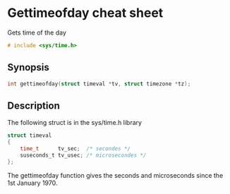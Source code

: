 # Gettimeofday cheat sheet
Gets time of the day
```c
# include <sys/time.h>
```
## Synopsis
```c
int gettimeofday(struct timeval *tv, struct timezone *tz);
```

## Description
The following struct is in the sys/time.h library
```c
struct timeval
{
    time_t      tv_sec;  /* secondes */
    suseconds_t tv_usec; /* microsecondes */
};
```
The gettimeofday function gives the seconds and microseconds since the 1st January 1970.